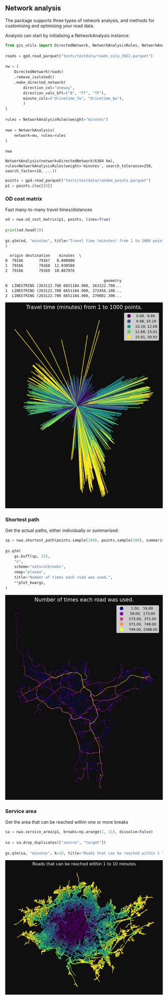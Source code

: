 ## Network analysis

The package supports three types of network analysis, and methods for customising and optimising your road data.

Analysis can start by initialising a NetworkAnalysis instance:

```python
from gis_utils import DirectedNetwork, NetworkAnalysisRules, NetworkAnalysis

roads = gpd.read_parquet("tests/testdata/roads_oslo_2022.parquet")

nw = (
    DirectedNetwork(roads)
    .remove_isolated()
    .make_directed_network(
        direction_col="oneway",
        direction_vals_bft=("B", "FT", "TF"),
        minute_cols=("drivetime_fw", "drivetime_bw"),
        )
)

rules = NetworkAnalysisRules(weight="minutes")

nwa = NetworkAnalysis(
    network=nw, rules=rules
)

nwa
```

    NetworkAnalysis(network=DirectedNetwork(6364 km), rules=NetworkAnalysisRules(weight='minutes', search_tolerance=250, search_factor=10, ...))

```python
points = gpd.read_parquet("tests/testdata/random_points.parquet")
p1 = points.iloc[[0]]
```

### OD cost matrix

Fast many-to-many travel times/distances

```python
od = nwa.od_cost_matrix(p1, points, lines=True)

print(od.head(3))

gs.qtm(od, "minutes", title="Travel time (minutes) from 1 to 1000 points.", **plot_kwargs,
)
```

      origin destination    minutes  \
    0  79166       79167   0.000000
    1  79166       79168  12.930588
    2  79166       79169  10.867076

                                                geometry
    0  LINESTRING (263122.700 6651184.900, 263122.700...
    1  LINESTRING (263122.700 6651184.900, 272456.100...
    2  LINESTRING (263122.700 6651184.900, 270082.300...

![png](examples_files/examples_4_1.png)

### Shortest path

Get the actual paths, either individually or summarised:

```python
sp = nwa.shortest_path(points.sample(100), points.sample(100), summarise=True)

gs.qtm(
    gs.buff(sp, 15),
    "n",
    scheme="naturalbreaks",
    cmap="plasma",
    title="Number of times each road was used.",
    **plot_kwargs,
)
```

![png](examples_files/examples_6_0.png)

### Service area

Get the area that can be reached within one or more breaks

```python
sa = nwa.service_area(p1, breaks=np.arange(1, 11), dissolve=False)

sa = sa.drop_duplicates(["source", "target"])

gs.qtm(sa, "minutes", k=10, title="Roads that can be reached within 1 to 10 minutes", legend=False, **plot_kwargs)
```

![png](examples_files/examples_8_0.png)
